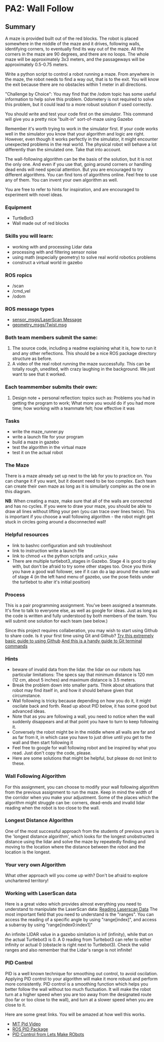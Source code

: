 # PA2: Wall Follow

## Summary
A maze is provided built out of the red blocks. The robot is placed somewhere in the middle of the maze and it drives, following walls, identifying corners, to eventually find its way out of the maze. All the corners in the maze are 90 degrees, and there are no loops. The whole maze will be approximately 3x3 meters, and the passageways will be approximately 0.5-0.75 meters.

Write a python script to control a robot running a maze. From anywhere in the maze, the robot needs to find a way out, that is to the exit. You will know the exit because there are no obstacles within 1 meter in all directions. 

"Challenge by Choice": You may find that the /odom topic has some useful information to help solve this problem. Odometery is not required to solve this problem, but it could lead to a more robust solution if used correctly. 

You should write and test your code first on the simulator. This command will give you a pretty nice "built-in" sort-of-maze using Gazebo

Remember it's worth trying to work in the simulator first. If your code works well in the simulator you know that your algorithm and logic are right. However, even though it works perfectly in the simulator, it might encounter unexpected problems in the real world. The physical robot will behave a lot differently than the simulated one. Take that into account.

The wall-following algorithm can be the basis of the solution, but it is not the only one. And even if you use that, going around corners or handling dead ends will need special attention. But you are encouraged to try different algorithms. You can find tons of algorithms online. Feel free to use any of them. You can invent your own algorithm as well.

You are free to refer to hints for inspiration, and are encouraged to experiment with novel ideas.

### Equipment
- TurtleBot3
- Wall made out of red blocks

### Skills you will learn:
- working with and processing Lidar data
- processing with and filtering sensor noise
- using math (especially geometry) to solve real world robotics problems
- construct a virtual world in gazebo
  
### ROS ropics
- /scan
- /cmd_vel
- /odom

### ROS message types
- [sensor_msgs/LaserScan Message](http://docs.ros.org/melodic/api/sensor_msgs/html/msg/LaserScan.html)
- [geometry_msgs/Twist.msg](http://docs.ros.org/melodic/api/sensor_msgs/html/msg/LaserScan.html)

### Both team members submit the same:

1. The source code, including a readme explaining what it is, how to run it and any other reflections. This should be a nice ROS package directory structure as before.
1. A video of the real robot running the maze successfully. This can be totally rough, unedited, with crazy laughing in the background. We just want to see that it worked.

### Each teammember submits their own:

1. Design note + personal reflection: topics such as: Problems you had in getting the program to work; What more you would do if you had more time; how working with a teammate felt; how effective it was
  
### Tasks
- write the maze_runner.py
- write a launch file for your program
- build a maze in gazebo
- test the algorithm in the virtual maze
- test it on the actual robot

### The Maze
There is a maze already set up next to the lab for you to practice on. You can change it if you want, but it doesnt need to be too complex.
Each team can create their own maze as long as it is simuilarly complex as the one in this diagram. 
  
**NB**: When creating a maze, make sure that all of the walls are connected and has no cycles. If you were to draw your maze, you should be able to draw all lines without lifting your pen (you can trace over lines twice). This is important if you choose a wall following algorithm - the robot might get stuck in circles going around a disconnected wall!

### Helpful resources
- link to bashrc configuration and ssh troubleshoot
- link to instruction write a launch file
- link to chmod +x the python scripts and `catkin_make`
- There are multiple turtlebot3_stages in Gazebo. Stage 4 is good to play with, but don't be afraid to try some other stages too. Once you think you have a good wall follower, see if it can do a lap around the outer wall of stage 4 (in the left hand menu of gazebo, use the pose fields under the turtlebot to alter it's initial position)

### Process
This is a pair programming assignment. You've been assigned a teammate. It's fine to talk to everyone else, as well as google for ideas. Just  as long as the code is written and fully understood by both members of the team. You will submit one solution for each team (see below.)

Since this project requires collaberation, you may wish to start using Github to share code. Is it your first time using Git and Github? [Try this extremely basic guide to using Github](https://guides.github.com/activities/hello-world/) [And this is a handy guide to Git terminal commands](http://rogerdudler.github.io/git-guide/)


### Hints
- beware of invalid data from the lidar. the lidar on our robots has particular limitations: The specs say that minimum distance is 120 mm (12 cm, about 5 inches) and maximum distance is 3.5 meters.
- Break the problem down into smaller parts. Think about situations that robot may find itself in, and how it should behave given that circumstance.
- Wall following is tricky because depending on how you do it, it might oscilate back and forth. Read up about PID below, it has some good but advanced ideas.
- Note that as you are following a wall, you need to notice when the wall suddenly disappears and at that point you have to turn to keep following it.
- Conversely the robot might be in the middle where all walls are far and as far from it, in which case you have to just drive until you get to the wall and then start following it
- Feel free to google for wall following robot and be inspired by what you read. Just don't copy the code, please.
- Here are some solutions that might be helpful, but please do not limit to these.
  
### Wall Following Algorithm
For this assignment, you can choose to modify your wall following algorithm from the previous assignment to run the maze. Keep in mind the width of the corridor when you make your adjustment. Some of the places which the algorithm might struggle can be: corners, dead-ends and invalid lidar reading when the robot is too close to the wall.

### Longest Distance Algorithm
One of the most successful approach from the students of previous years is the 'longest distance algorithm', which looks for the longest unobstructed distance using the lidar and solve the maze by repeatedly finding and moving to the location where the distance between the robot and the location is the longest.

### Your very own Algorithm
What other approach will you come up with? Don't be afraid to explore unchartered territory!

### Working with LaserScan data
Here is a great video which provides almost everything you need to understand to manipulate the LaserScan data: [Reading Laserscan Data](http://www.theconstructsim.com/read-laserscan-data/) The most important field that you need to understand is the "ranges". You can access the reading of a specific angle by using "range[index]", and access a subarray by using "range[index0:index1]"

An infinite LIDAR value in a gazebo similation is inf (infinity), while that on the actual Turtlebot3 is 0. A 0 reading from Turltebot3 can refer to either infinity or actual 0 (obstacle is right next to Turtlebot3). Check the valid ranges and also remember that the Lidar's range is not infinite!

###  PID Control
PID is a well known technique for smoothing out control, to avoid oscilation. Applying PID control to your algorithm will make it more robust and perform more consistently. PID control is a smoothing function which helps you better follow the wall without too much fluctuation. It will make the robot turn at a higher speed when you are too away from the designated route (too far or too close to the wall), and turn at a slower speed when you are close to it.

Here are some great links. You will be amazed at how well this works.

* [MIT Pid Video](https://www.youtube.com/watch?v=4Y7zG48uHRo)
* [ROS PID Package ](http://wiki.ros.org/pid)
* [PID Control from Lets Make RObots](https://www.robotshop.com/letsmakerobots/pid-control)



